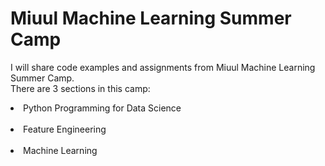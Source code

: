 # Miuul Machine Learning Summer Camp
I will share code examples and assignments from Miuul Machine Learning Summer Camp.<br/>
There are 3 sections in this camp:
<li>Python Programming for Data Science</li><br/>
<li>Feature Engineering</li><br/>
<li>Machine Learning</li><br/>
